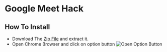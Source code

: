 
# Google Meet Hack
## How To Install
- Download The [Zip File](https://github.com/ProgrammerGaurav/Google-Meet-Hack/archive/master.zip) and extract it.
- Open Chrome Browser and click on option button
 ![Open Option Button](https://raw.githubusercontent.com/ProgrammerGaurav/Google-Meet-Hack/master/img/howToInstall1.png)
